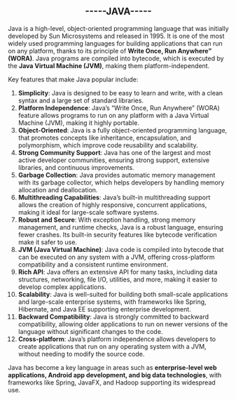 <h2 align="center">-----JAVA-----</h2>

Java is a high-level, object-oriented programming language that was initially developed by Sun Microsystems and released in 1995. It is one of the most widely used programming languages for building applications that can run on any platform, thanks to its principle of **Write Once, Run Anywhere” (WORA)**. Java programs are compiled into bytecode, which is executed by the **Java Virtual Machine (JVM)**, making them platform-independent.

Key features that make Java popular include:

1. **Simplicity**: Java is designed to be easy to learn and write, with a clean syntax and a large set of standard libraries.
2. **Platform Independence**: Java’s “Write Once, Run Anywhere” (WORA) feature allows programs to run on any platform with a Java Virtual Machine (JVM), making it highly portable. 
3. **Object-Oriented**: Java is a fully object-oriented programming language, that promotes concepts like inheritance, encapsulation, and polymorphism, which improve code reusability and scalability.
4. **Strong Community Support**: Java has one of the largest and most active developer communities, ensuring strong support, extensive libraries, and continuous improvements.
5. **Garbage Collection**: Java provides automatic memory management with its garbage collector, which helps developers by handling memory allocation and deallocation.
6. **Multithreading Capabilities**: Java’s built-in multithreading support allows the creation of highly responsive, concurrent applications, making it ideal for large-scale software systems.
7. **Robust and Secure**: With exception handling, strong memory management, and runtime checks, Java is a robust language, ensuring fewer crashes. Its built-in security features like bytecode verification make it safer to use.
8. **JVM (Java Virtual Machine)**: Java code is compiled into bytecode that can be executed on any system with a JVM, offering cross-platform compatibility and a consistent runtime environment.
9. **Rich API**: Java offers an extensive API for many tasks, including data structures, networking, file I/O, utilities, and more, making it easier to develop complex applications.
10. **Scalability**: Java is well-suited for building both small-scale applications and large-scale enterprise systems, with frameworks like Spring, Hibernate, and Java EE supporting enterprise development.
11. **Backward Compatibility**: Java is strongly committed to backward compatibility, allowing older applications to run on newer versions of the language without significant changes to the code.
12. **Cross-platform**: Java’s platform independence allows developers to create applications that run on any operating system with a JVM, without needing to modify the source code.

Java has become a key language in areas such as **enterprise-level web applications, Android app development, and big data technologies**, with frameworks like Spring, JavaFX, and Hadoop supporting its widespread use.
